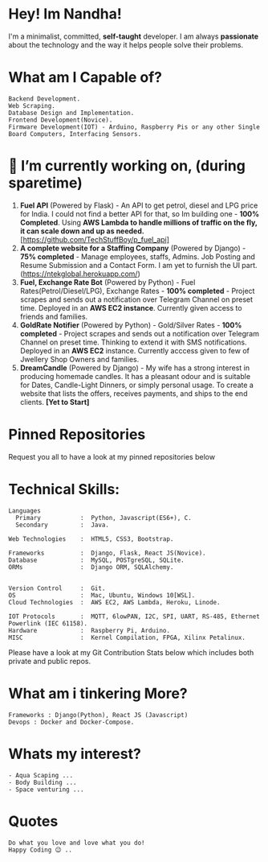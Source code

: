 

<!--
**TechStuffBoy/TechStuffBoy** is a ✨ _special_ ✨ repository because its `README.md` (this file) appears on your GitHub profile.

Here are some ideas to get you started:

- 🔭 I’m currently working on ...
- 🌱 I’m currently learning ...
- 👯 I’m looking to collaborate on ...
- 🤔 I’m looking for help with ...
- 💬 Ask me about ...
- 📫 How to reach me: ...
- 😄 Pronouns: ...
- ⚡ Fun fact: ...
-->

# Hey! Im Nandha!

I'm a minimalist, committed, **self-taught** developer. I am always **passionate** about the technology and the way it helps people solve their problems.

<!--
![Nandhu's GitHub stats](https://github-readme-stats.vercel.app/api?username=techstuffboy&count_private=true&show_icons=true&theme=radical&hide=stars,contribs)

[![Readme Card](https://github-readme-stats.vercel.app/api/pin/?username=techstuffboy&repo=staffing_proto)](https://github.com/anuraghazra/github-readme-stats)
-->
# What am I Capable of?
```
Backend Development.
Web Scraping.
Database Design and Implementation.
Frontend Development(Novice).
Firmware Development(IOT) - Arduino, Raspberry Pis or any other Single Board Computers, Interfacing Sensors.
```

# 🔭 I’m currently working on, (during sparetime)
  1. **Fuel API** (Powered by Flask) - An API to get petrol, diesel and LPG price for India. I could not find a better API for that, so Im building one - **100% Completed**. Using **AWS Lambda to handle millions of traffic on the fly, it can scale down and up as needed.** [https://github.com/TechStuffBoy/p_fuel_api]
  2. **A complete website for a Staffing Company** (Powered by Django) - **75% completed** - Manage employees, staffs, Admins. Job Posting and Resume Submission and a Contact Form. I am yet to furnish the UI part. (https://ntekglobal.herokuapp.com/)
  3. **Fuel, Exchange Rate Bot** (Powered by Python) - Fuel Rates(Petrol/Diesel/LPG), Exchange Rates - **100% completed** - Project scrapes and sends out a notification over Telegram Channel on preset time. Deployed in an **AWS EC2 instance**. Currently given access to friends and families.
  4. **GoldRate Notifier** (Powered by Python) -  Gold/Silver Rates - **100% completed** - Project scrapes and sends out a notification over Telegram Channel on preset time. Thinking to extend it with SMS notifications. Deployed in an **AWS EC2** instance. Currently acccess given to few of Jwellery Shop Owners and families.
  5. **DreamCandle** (Powered by Django) - My wife has a strong interest in producing homemade candles. It has a pleasant odour and is suitable for Dates, Candle-Light Dinners, or simply personal usage. To create a website that lists the offers, receives payments, and ships to the end clients.  **[Yet to Start]**
  

# Pinned Repositories
Request you all to have a look at my pinned repositories below

# Technical Skills:
```
Languages          
  Primary           :  Python, Javascript(ES6+), C.
  Secondary         :  Java.
  
Web Technologies    :  HTML5, CSS3, Bootstrap.

Frameworks          :  Django, Flask, React JS(Novice).
Database            :  MySQL, POSTgreSQL, SQLite.
ORMs                :  Django ORM, SQLAlchemy.


Version Control     :  Git.
OS                  :  Mac, Ubuntu, Windows 10[WSL].
Cloud Technologies  :  AWS EC2, AWS Lambda, Heroku, Linode.

IOT Protocols       :  MQTT, 6lowPAN, I2C, SPI, UART, RS-485, Ethernet Powerlink (IEC 61158).
Hardware            :  Raspberry Pi, Arduino.
MISC                :  Kernel Compilation, FPGA, Xilinx Petalinux.

```

Please have a look at my Git Contribution Stats below which includes both private and public repos.


<!--
**Git Stats of my Private Repos**
![alt text](https://github.com/TechStuffBoy/TechStuffBoy/blob/master/Nandha-TillAug.png)
-->


# What am i tinkering More?
```
Frameworks : Django(Python), React JS (Javascript)
Devops : Docker and Docker-Compose.
```
# Whats my interest?
```
- Aqua Scaping ...
- Body Building ...
- Space venturing ...
```
# Quotes
```
Do what you love and love what you do!
Happy Coding 😉 ..
```

